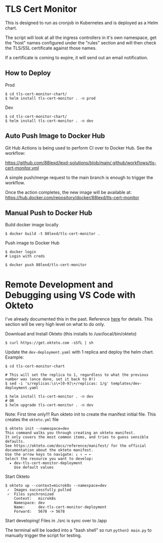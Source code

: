 # TLS Cert Monitor
This is designed to run as cronjob in Kubernetes and is deployed as a Helm chart.

The script will look at all the ingress controllers in it's own namespace, get the "host" names configured under the "rules" section and will then check the TLS/SSL certificate against those names.

If a certificate is coming to expire, it will send out an email notification.

## How to Deploy
Prod
```
$ cd tls-cert-monitor-chart/
$ helm install tls-cert-monitor . -n prod
```

Dev
```
$ cd tls-cert-monitor-chart/
$ helm install tls-cert-monitor . -n dev
```

## Auto Push Image to Docker Hub
Git Hub Actions is being used to perform CI over to Docker Hub. See the workflow:

https://github.com/88lexd/lexd-solutions/blob/main/.github/workflows/tls-cert-monitor.yml

A simple push/merge request to the main branch is enough to trigger the workflow.

Once the action completes, the new image will be available at: https://hub.docker.com/repository/docker/88lexd/tls-cert-monitor

## Manual Push to Docker Hub
Build docker image locally
```
$ docker build -t 88lexd/tls-cert-monitor .
```

Push image to Docker Hub
```
$ docker login
# Login with creds

$ docker push 88lexd/tls-cert-monitor
```

# Remote Development and Debugging using VS Code with Okteto
I've already documented this in the past. Reference [here](https://github.com/88lexd/lexd-solutions/tree/CertMonitorViaIngress/aws-wordpress/3-app-configuration/lets-encrypt-cron-img#remote-develop-and-debug-using-vs-code-with-okteto) for details. This section will be very high level on what to do only.

Download and Install Okteto (this installs to /usr/local/bin/okteto)

```
$ curl https://get.okteto.com -sSfL | sh
```

Update the `dev-deployment.yaml` with 1 replica and deploy the helm chart. Example:

```
$ cd tls-cert-monitor-chart

# This will set the replica to 1, regardless to what the previous number was (once done, set it back to 0!)
$ sed -i 's/replicas:\s\+[0-9]\+/replicas: 1/g' templates/dev-deployment.yaml

$ helm install tls-cert-monitor . -n dev
# OR
$ helm upgrade tls-cert-monitor . -n dev
```

Note: First time only!!! Run okteto init to create the manifest initial file. This creates the `okteto.yml` file
```
$ okteto init --namespace=dev
This command walks you through creating an okteto manifest.
It only covers the most common items, and tries to guess sensible defaults.
See https://okteto.com/docs/reference/manifest/ for the official documentation about the okteto manifest.
Use the arrow keys to navigate: ↓ ↑ → ←
Select the resource you want to develop:
  ▸ dev-tls-cert-monitor-deployment
    Use default values
```

Start Okteto
```
$ okteto up --context=microk8s --namespace=dev
 ✓  Images successfully pulled
 ✓  Files synchronized
    Context:   microk8s
    Namespace: dev
    Name:      dev-tls-cert-monitor-deployment
    Forward:   5678 -> 5678
```

Start developing! Files in ./src is sync over to /app

The terminal will be loaded into a "bash shell" so run `python3 main.py` to manually trigger the script for testing.
